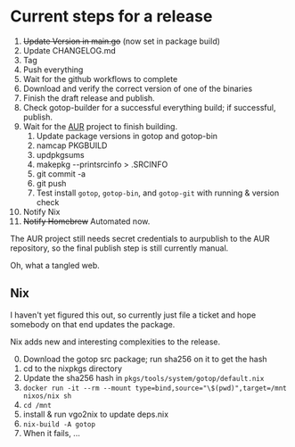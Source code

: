 # Current steps for a release

1. ~~Update Version in main.go~~ (now set in package build)
2. Update CHANGELOG.md
3. Tag
4. Push everything
5. Wait for the github workflows to complete
6. Download and verify the correct version of one of the binaries
7. Finish the draft release and publish.
8. Check gotop-builder for a successful everything build; if successful, publish.
10. Wait for the [AUR](https://github.com/xxxserxxx/gotop-linux) project to finish building.
	1.  Update package versions in gotop and gotop-bin
	2.  namcap PKGBUILD
	3.  updpkgsums
	4.  makepkg --printsrcinfo > .SRCINFO
	5.  git commit -a
	6.  git push
	7.  Test install `gotop`, `gotop-bin`, and `gotop-git` with running & version check
11. Notify Nix
12. ~~Notify Homebrew~~ Automated now.

The AUR project still needs secret credentials to aurpublish to the AUR
repository, so the final publish step is still currently manual.

Oh, what a tangled web.


## Nix 

I haven't yet figured this out, so currently just file a ticket and hope somebody on that end updates the package.

Nix adds new and interesting complexities to the release.

0. Download the gotop src package; run sha256 on it to get the hash
1. cd to the nixpkgs directory
2. Update the sha256 hash in `pkgs/tools/system/gotop/default.nix`
2. `docker run -it --rm --mount type=bind,source="\$(pwd)",target=/mnt nixos/nix sh`
3. `cd /mnt`
8. install & run vgo2nix to update deps.nix
7. `nix-build -A gotop`
8. When it fails, ...

